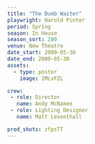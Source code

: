 ```yaml
---
title: "The Dumb Waiter"
playwright: Harold Pinter
period: Spring
season: In House
season_sort: 280
venue: New Theatre
date_start: 2009-05-30
date_end: 2009-05-30
assets:
  - type: poster
    image: 2MLvFZL

crew:
 - role: Director
   name: Andy McNamee
 - role: Lighting Designer
   name: Matt Leventhall

prod_shots: zfpsTT
---
```

